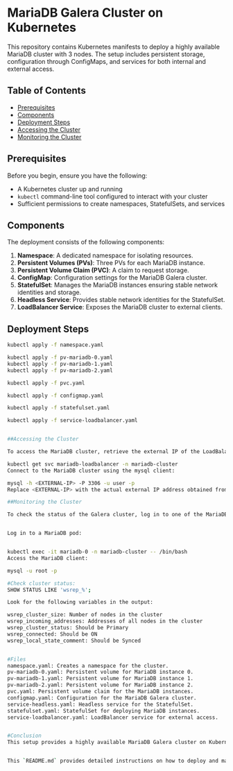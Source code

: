 # MariaDB Galera Cluster on Kubernetes

This repository contains Kubernetes manifests to deploy a highly available MariaDB  cluster with 3 nodes. The setup includes persistent storage, configuration through ConfigMaps, and services for both internal and external access.

## Table of Contents

- [Prerequisites](#prerequisites)
- [Components](#components)
- [Deployment Steps](#deployment-steps)
- [Accessing the Cluster](#accessing-the-cluster)
- [Monitoring the Cluster](#monitoring-the-cluster)

## Prerequisites

Before you begin, ensure you have the following:

- A Kubernetes cluster up and running
- `kubectl` command-line tool configured to interact with your cluster
- Sufficient permissions to create namespaces, StatefulSets, and services

## Components

The deployment consists of the following components:

1. **Namespace**: A dedicated namespace for isolating resources.
2. **Persistent Volumes (PVs)**: Three PVs for each MariaDB instance.
3. **Persistent Volume Claim (PVC)**: A claim to request storage.
4. **ConfigMap**: Configuration settings for the MariaDB Galera cluster.
5. **StatefulSet**: Manages the MariaDB instances ensuring stable network identities and storage.
6. **Headless Service**: Provides stable network identities for the StatefulSet.
7. **LoadBalancer Service**: Exposes the MariaDB cluster to external clients.

## Deployment Steps

```bash
kubectl apply -f namespace.yaml

kubectl apply -f pv-mariadb-0.yaml
kubectl apply -f pv-mariadb-1.yaml
kubectl apply -f pv-mariadb-2.yaml

kubectl apply -f pvc.yaml

kubectl apply -f configmap.yaml

kubectl apply -f statefulset.yaml

kubectl apply -f service-loadbalancer.yaml


##Accessing the Cluster

To access the MariaDB cluster, retrieve the external IP of the LoadBalancer service:

kubectl get svc mariadb-loadbalancer -n mariadb-cluster
Connect to the MariaDB cluster using the mysql client:

mysql -h <EXTERNAL-IP> -P 3306 -u user -p
Replace <EXTERNAL-IP> with the actual external IP address obtained from the previous command.

##Monitoring the Cluster

To check the status of the Galera cluster, log in to one of the MariaDB pods and use the following commands:


Log in to a MariaDB pod:


kubectl exec -it mariadb-0 -n mariadb-cluster -- /bin/bash
Access the MariaDB client:

mysql -u root -p

#Check cluster status:
SHOW STATUS LIKE 'wsrep_%';

Look for the following variables in the output:

wsrep_cluster_size: Number of nodes in the cluster
wsrep_incoming_addresses: Addresses of all nodes in the cluster
wsrep_cluster_status: Should be Primary
wsrep_connected: Should be ON
wsrep_local_state_comment: Should be Synced


#Files
namespace.yaml: Creates a namespace for the cluster.
pv-mariadb-0.yaml: Persistent volume for MariaDB instance 0.
pv-mariadb-1.yaml: Persistent volume for MariaDB instance 1.
pv-mariadb-2.yaml: Persistent volume for MariaDB instance 2.
pvc.yaml: Persistent volume claim for the MariaDB instances.
configmap.yaml: Configuration for the MariaDB Galera cluster.
service-headless.yaml: Headless service for the StatefulSet.
statefulset.yaml: StatefulSet for deploying MariaDB instances.
service-loadbalancer.yaml: LoadBalancer service for external access.


#Conclusion
This setup provides a highly available MariaDB Galera cluster on Kubernetes with persistent storage and external access. Follow the deployment steps to set up the cluster and monitor its status to ensure it is running correctly.


This `README.md` provides detailed instructions on how to deploy and manage your MariaDB Galera cluster on Kubernetes, including prerequisites, deployment steps, accessing the cluster, and monitoring its status.
